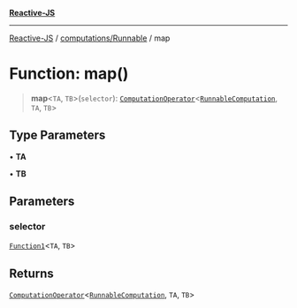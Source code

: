 [**Reactive-JS**](../../../README.md)

***

[Reactive-JS](../../../README.md) / [computations/Runnable](../README.md) / map

# Function: map()

> **map**\<`TA`, `TB`\>(`selector`): [`ComputationOperator`](../../type-aliases/ComputationOperator.md)\<[`RunnableComputation`](../interfaces/RunnableComputation.md), `TA`, `TB`\>

## Type Parameters

• **TA**

• **TB**

## Parameters

### selector

[`Function1`](../../../functions/type-aliases/Function1.md)\<`TA`, `TB`\>

## Returns

[`ComputationOperator`](../../type-aliases/ComputationOperator.md)\<[`RunnableComputation`](../interfaces/RunnableComputation.md), `TA`, `TB`\>
